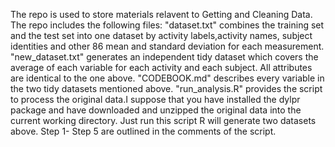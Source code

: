 The repo is used to store materials relavent to Getting and Cleaning Data.
The repo includes the following files:
"dataset.txt"  combines the training set and the test set into one dataset by activity labels,activity names, subject identities and other 86  mean and standard deviation for each measurement.
"new_dataset.txt" generates an independent tidy dataset which  covers the average of each variable for each activity and each subject. All attributes are identical to the one above.
"CODEBOOK.md" describes every variable in the two tidy datasets mentioned above.
"run_analysis.R" provides the script to process the original data.I suppose that you have installed the dylpr package and have downloaded and unzipped the original data into the current working directory. Just run this script R will generate two datasets above. Step 1- Step 5 are outlined in the comments of the script.